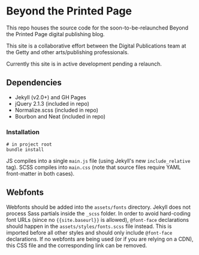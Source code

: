 # Beyond the Printed Page

This repo houses the source code for the soon-to-be-relaunched Beyond the Printed Page digital publishing blog.

This site is a collaborative effort between the Digital Publications team at the Getty and other arts/publishing professionals.

Currently this site is in active development pending a relaunch. 


## Dependencies
- Jekyll (v2.0+) and GH Pages
- jQuery 2.1.3 (included in repo)
- Normalize.scss (included in repo)
- Bourbon and Neat (included in repo)

### Installation
```shell
# in project root
bundle install

```


JS compiles into a single `main.js` file (using Jekyll's new `include_relative` tag). SCSS compiles into `main.css` (note that source files require YAML front-matter in both cases).

## Webfonts
Webfonts should be added into the `assets/fonts` directory. Jekyll does not process Sass partials inside the `_scss` folder. In order to avoid hard-coding font URLs (since no `{{site.baseurl}}` is allowed), `@font-face` declarations should happen in the `assets/styles/fonts.scss` file instead. This is imported before all other styles and should only include `@font-face` declarations. 
If no webfonts are being used (or if you are relying on a CDN), this CSS file and the corresponding link can be removed.






